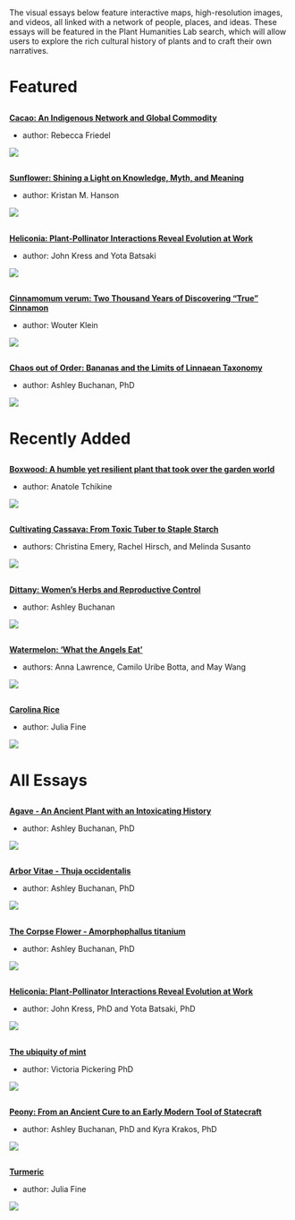 <param ve-config title="Plant Humanities" layout="index" header="plants-index">

#

The visual essays below feature interactive maps, high-resolution images, and videos, all linked with a network of people, places, and ideas. These essays will be featured in the Plant Humanities Lab search, which will allow users to explore the rich cultural history of plants and to craft their own narratives.

# Featured

##
[**Cacao: An Indigenous Network and Global Commodity**](/cacao)

- author: Rebecca Friedel

![](https://jstor-labs.github.io/plant-humanities/images/thumbnails/cacao.jpg)

##
[**Sunflower: Shining a Light on Knowledge, Myth, and Meaning**](/sunflower)

- author: Kristan M. Hanson

![](https://jstor-labs.github.io/plant-humanities/images/thumbnails/Sunflower_thumbnail.jpg)

##
[**Heliconia: Plant-Pollinator Interactions Reveal Evolution at Work**](/heliconia)

- author: John Kress and Yota Batsaki

![](https://jstor-labs.github.io/plant-humanities/images/thumbnails/heliconia.jpg)

##
[**Cinnamomum verum: Two Thousand Years of Discovering “True” Cinnamon**](/cinnamon)

- author: Wouter Klein

![](https://jstor-labs.github.io/plant-humanities/images/thumbnails/cinnamon.jpg)

##
[**Chaos out of Order: Bananas and the Limits of Linnaean Taxonomy**](/Banana)

- author: Ashley Buchanan, PhD

![](https://jstor-labs.github.io/plant-humanities/images/thumbnails/banana.png)


# Recently Added

##
[**Boxwood: A humble yet resilient plant that took over the garden world**](/boxwood)

- author: Anatole Tchikine

![](https://jstor-labs.github.io/plant-humanities/images/thumbnails/boxwood.jpg)

##
[**Cultivating Cassava: From Toxic Tuber to Staple Starch**](/cassava)

- authors: Christina Emery, Rachel Hirsch, and Melinda Susanto

![](https://jstor-labs.github.io/plant-humanities/images/thumbnails/cassava.jpg)

##
[**Dittany: Women’s Herbs and Reproductive Control**](/Dittany)

- author: Ashley Buchanan

![](https://jstor-labs.github.io/plant-humanities/images/thumbnails/dittany.jpg)

##
[**Watermelon: ‘What the Angels Eat’**](watermelon)

- authors: Anna Lawrence, Camilo Uribe Botta, and May Wang

![](https://jstor-labs.github.io/plant-humanities/images/thumbnails/watermelon.jpg)

##
[**Carolina Rice**](/carolina_rice)

- author: Julia Fine

![](https://jstor-labs.github.io/plant-humanities/images/thumbnails/carolina-rice.jpg)

# All Essays

##
[**Agave - An Ancient Plant with an Intoxicating History**](/Agave)

- author: Ashley Buchanan, PhD

![](https://jstor-labs.github.io/plant-humanities/images/thumbnails/agave.jpg)

##
[**Arbor Vitae - Thuja occidentalis**](/arbor_vitae)

- author: Ashley Buchanan, PhD

![](https://jstor-labs.github.io/plant-humanities/images/thumbnails/arbor-vitae.jpg)
 
##
[**The Corpse Flower - Amorphophallus titanium**](/Corpse_Flower)

- author: Ashley Buchanan, PhD

![](https://jstor-labs.github.io/plant-humanities/images/thumbnails/corpse-flower.jpg)

##
[**Heliconia: Plant-Pollinator Interactions Reveal Evolution at Work**](/heliconia)

- author: John Kress, PhD and Yota Batsaki, PhD

![](https://jstor-labs.github.io/plant-humanities/images/thumbnails/heliconia.jpg)

##
[**The ubiquity of mint**](/mint)

- author: Victoria Pickering PhD

![](https://jstor-labs.github.io/plant-humanities/images/thumbnails/mint.jpg) 

##
[**Peony: From an Ancient Cure to an Early Modern Tool of Statecraft**](/Peony)

- author: Ashley Buchanan, PhD and Kyra Krakos, PhD

![](https://jstor-labs.github.io/plant-humanities/images/thumbnails/peony.jpg)

##
[**Turmeric**](/turmeric)

- author: Julia Fine

![](https://jstor-labs.github.io/plant-humanities/images/thumbnails/turmeric.jpg)
